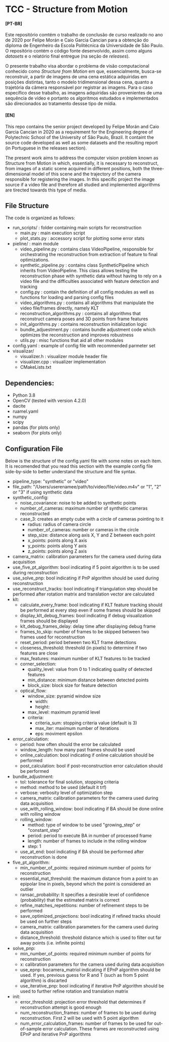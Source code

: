 # TCC - Structure from Motion

#### [PT-BR]
Este repositório comtém o trabalho de conclusão de curso realizado no ano de 2020 por Felipe Morán e Caio Garcia Cancian para a obtenção do diploma de Engenheiro da Escola Politécnica da Universidade de São Paulo. O repositório contém o código fonte desenvolvido, assim como alguns _datasets_ e o relatório final entregue (na seção de _releases_).

O presente trabalho visa abordar o problema de visão computacional conhecido como _Structure from Motion_ em que, essencialmente, busca-se reconstruir, a partir de imagens de uma cena estática adquiridas em posições distintas, tanto o modelo tridimensional dessa cena, quanto a trajetória da câmera responsável por registrar as imagens. Para o caso específico desse trabalho, as imagens adquiridas são provenientes de uma sequência de vídeo e portanto os algoritmos estudados e implementados são direcionados ao tratamento dessse tipo de mídia. 

 
#### [EN]
This repo contains the senior project developed by Felipe Morán and Caio Garcia Cancian in 2020 as a requirement for the Engineering degree of Polytechnic School of the University of São Paulo, Brazil. It containt the source code developed as well as some datasets and the resulting report (in Portuguese in the releases section). 

The present work aims to address the computer vision problem known as Structure from Motion in which, essentially, it is necessary to reconstruct, from images of a static scene acquired in different positions, both the three-dimensional model of this scene and the trajectory of the camera responsible for registering the images. In this specific project the image source if a video file and therefore all studied and implemented algorithms are tirected towards this type of media.

## File Structure
The code is organized as follows:

- run_scripts/ : folder containing main scripts for reconstruction
    - main.py : main execution script
    - plot_stats.py : accessory script for plotting some error stats
- pieline/ : main module
    - video_pipeline.py : contains class VideoPipeline, responsible for orchestrating the reconstruction from extraction of feature to final optimizations.
    - synthetic_pipeline.py : contains class SyntheticPipeline which inherits from VideoPipeline. This class allows testing the reconstruction phase with synthetic data without having to rely on a video file and the difficulties associated with feature detection and tracking 
    - config.py : contain the definition of all config modules as well as functions for loading and parsing config files
    - video_algorithms.py : contains all algorithms that manipulate the video file/frames directly, namely KLT
    - reconstruction_algorithms.py : contains all algorithms that reconstruct camera poses and 3D points from frame features
    - init_algorithms.py : contains reconstruction initialization logic
    - bundle_adjuestment.py : contains bundle adjustment code which optimizes the reconstruction and improves robustness 
    - utils.py : misc functions that aid all other modules 
- config.yaml : example of config file with recommended parmeter set
- visualizar/
    - visualizer.h : visualizer module header file
    - visualizer.cpp : visualizer implementation
    - CMakeLists.txt
    
## Dependencies:
- Python 3.8
- OpenCV (tested with version 4.2.0)
- dacite
- ruamel.yaml
- numpy
- scipy
- pandas (for plots only)
- seaborn (for plots only)

## Configuration File

Below is the structure of the config.yaml file with some notes on each item. It is recomended that you read this section with the example config file side-by-side to better understand the structure and file syntax.

- pipeline_type: "synthetic" or "video"
- file_path: "/Users/userenamee/path/to/video/file/video.m4v" or "1", "2" or "3" if using synthetic data
- synthetic_config:
    - noise_covariance: noise to be added to synthetic points
    - number_of_cameras: maximum number of synthetic cameras reconstructed
    - case_3: creates an empty cube with a circle of cameras pointing to it
        - radius: radius of camera circle
        - number_of_cameras: number or cameras in the circle
        - step_size: distance along axis X, Y and Z between each point
        - x_points: points along X axis
        - y_points: points along Y axis
        - z_points: points along Z axis
- camera_matrix: calibration parameters for the camera used during data acquisition
- use_five_pt_algorithm: bool indicating if 5 point algorithm is to be used during reconstruction 
- use_solve_pnp: bool indicating if PnP algorithm should be used during reconstruction
- use_reconstruct_tracks: bool indicating if triangulation step should be performed after rotation matrix and translation vector are calculated
- klt:
    - calculate_every_frame: bool indicating if KLT feature tracking should be performed at every step even if some frames should be skipped
    - display_klt_debug_frames: bool indicating if debug visualization frames should be displayed 
    - klt_debug_frames_delay: delay time after displaying debug frame
    - frames_to_skip: number of frames to be skipped between two frames used for reconstruction
    - reset_period: period between two KLT frame detections
    - closeness_threshold: threshold (in pixels) to determine if two features are close
    - max_features: maximum number of KLT features to be tracked
    - corner_selection:
        - quality_level: value from 0 to 1 indicating quality of detected features
        - min_distance: minimum distance between detected points
        - block_size: block size for feature detection
    - optical_flow:
        - window_size: pyramid window size
            - width: 
            - height: 
        - max_level: maximum pyramid level
        - criteria:
            - criteria_sum: stopping criteria value (default is 3)
            - max_iter: maximum number of iterations
            - eps: moviment epsilon
- error_calculation:
    - period: how often should the error be calculated
    - window_length: how many past frames should be used
    - online_calculation: bool indicating if online calculation should be performed 
    - post_calculation: bool if post-reconstruction error calculation should be performed
- bundle_adjustment:
    - tol: tolerance for final solution, stopping criteria
    - method: method to be used (default it trf)
    - verbose: verbosity level of optimization step
    - camera_matrix: calibration parameters for the camera used during data acquisition
    - use_with_rolling_window: bool indicating if BA should be done online with rolling window
    - rolling_window:
        - method: type of window to be used "growing_step" or "constant_step"
        - period: period to execute BA in number of processed frame
        - length: number of frames to include in the rolling window
        - step: 1 
    - use_at_end: bool indicating if BA should be performed after reconstruction is done
- five_pt_algorithm:
    - min_number_of_points: required minimum number of points for reconstruction 
    - essential_mat_threshold: the maximum distance from a point to an epipolar line in pixels, beyond which the point is considered an outlier
    - ransac_probability: It specifies a desirable level of confidence (probability) that the estimated matrix is correct
    - refine_matches_repetitions: number of refinement steps to be performed
    - save_optimized_projections: bool indicating if refined tracks should be used on further steps 
    - camera_matrix: calibration parameters for the camera used during data acquisition
    - distance_threshold: threshold distance which is used to filter out far away points (i.e. infinite points)
- solve_pnp:
    - min_number_of_points: required minimum number of points for reconstruction
    - x: calibration parameters for the camera used during data acquisition
    - use_epnp: bocamera_matriol indicating if EPnP algorithm should be used. If yes, previous guess for R and T (such as from 5 point algorithm) is discarted
    - use_iterative_pnp: bool indicating if iterative PnP algorithm should be used to further refine rotation and translation matrix
- init:
    - error_threshold: projection error threshold that determines if reconstruction attempt is good enough  
    - num_reconstruction_frames: number of frames to be used during reconstruction. First 2 will be used with 5 point algorithm
    - num_error_calculation_frames: number of frames to be used for out-of-sample error calculation. These frames are reconstructed using EPnP and iterative PnP algorithms 

    
